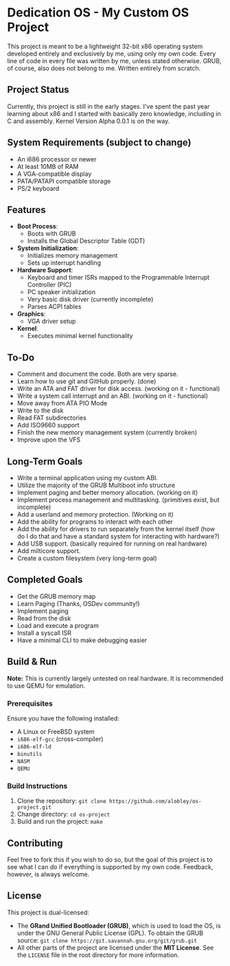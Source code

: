 # Dedication OS - My Custom OS Project

This project is meant to be a lightweight 32-bit x86 operating system developed entirely and exclusively by me, using only my own code. Every line of code in every file was written by me, unless stated otherwise. GRUB, of course, also does not belong to me. Written entirely from scratch.

## Project Status
Currently, this project is still in the early stages. I've spent the past year learning about x86 and I started with basically zero knowledge, including in C and assembly.
Kernel Version Alpha 0.0.1 is on the way.

## System Requirements (subject to change)
- An i686 processor or newer
- At least 10MB of RAM
- A VGA-compatible display
- PATA/PATAPI compatible storage
- PS/2 keyboard

## Features
- **Boot Process**:
  - Boots with GRUB
  - Installs the Global Descriptor Table (GDT)
- **System Initialization**:
  - Initializes memory management
  - Sets up interrupt handling
- **Hardware Support**:
  - Keyboard and timer ISRs mapped to the Programmable Interrupt Controller (PIC)
  - PC speaker initialization
  - Very basic disk driver (currently incomplete)
  - Parses ACPI tables
- **Graphics**:
  - VGA driver setup
- **Kernel**:
  - Executes minimal kernel functionality



## To-Do
- Comment and document the code. Both are very sparse.
- Learn how to use git and GitHub properly. (done)
- Write an ATA and FAT driver for disk access. (working on it - functional)
- Write a system call interrupt and an ABI. (working on it - functional)
- Move away from ATA PIO Mode
- Write to the disk
- Read FAT subdirectories
- Add ISO9660 support
- Finish the new memory management system (currently broken)
- Improve upon the VFS

## Long-Term Goals
- Write a terminal application using my custom ABI.
- Utilize the majority of the GRUB Multiboot info structure
- Implement paging and better memory allocation. (working on it)
- Implement process management and multitasking.  (primitives exist, but incomplete)
- Add a userland and memory protection. (Working on it)
- Add the ability for programs to interact with each other
- Add the ability for drivers to run separately from the kernel itself (how do I do that and have a standard system for interacting with hardware?)
- Add USB support. (basically required for running on real hardware)
- Add milticore support.
- Create a custom filesystem (very long-term goal)

## Completed Goals
- Get the GRUB memory map
- Learn Paging (Thanks, OSDev community!)
- Implement paging
- Read from the disk
- Load and execute a program
- Install a syscall ISR
- Have a minimal CLI to make debugging easier

## Build & Run

**Note:** This is currently largely untested on real hardware. It is recommended to use QEMU for emulation.

### Prerequisites
Ensure you have the following installed:
- A Linux or FreeBSD system
- `i686-elf-gcc` (cross-compiler)
- `i686-elf-ld`
- `binutils`
- `NASM`
- `QEMU`

### Build Instructions
1. Clone the repository:
   `git clone https://github.com/alobley/os-project.git`
2. Change directory:
    `cd os-project`
3. Build and run the project:
    `make`

## Contributing
Feel free to fork this if you wish to do so, but the goal of this project is to see what I can do if everything is supported by my own code. Feedback, however, is always welcome.

## License
This project is dual-licensed:
- The **GRand Unified Bootloader (GRUB)**, which is used to load the OS, is under the GNU General Public License (GPL). To obtain the GRUB source: `git clone https://git.savannah.gnu.org/git/grub.git`
- All other parts of the project are licensed under the **MIT License**. See the `LICENSE` file in the root directory for more information.
